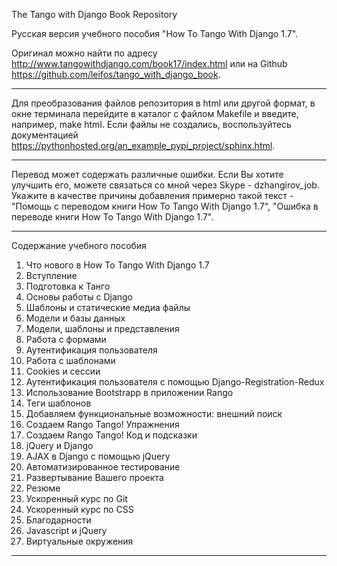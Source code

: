 The Tango with Django Book Repository

Русская версия учебного пособия "How To Tango With Django 1.7".

Оригинал можно найти по адресу http://www.tangowithdjango.com/book17/index.html или на Github https://github.com/leifos/tango_with_django_book.

-------------------------------------------------------------------------------------------------------------------

Для преобразования файлов репозитория в html или другой формат, в окне терминала перейдите в каталог с файлом Makefile и введите, например, make html. Если файлы не создались, воспользуйтесь документацией https://pythonhosted.org/an_example_pypi_project/sphinx.html.

-------------------------------------------------------------------------------------------------------------------

Перевод может содержать различные ошибки. Если Вы хотите улучшить его, можете связаться со мной через Skype - dzhangirov_job. Укажите в качестве причины добавления примерно такой текст - "Помощь с переводом книги How To Tango With Django 1.7", "Ошибка в переводе книги How To Tango With Django 1.7".

-------------------------------------------------------------------------------------------------------------------

Содержание учебного пособия

1. Что нового в How To Tango With Django 1.7
2. Вступление
3. Подготовка к Танго
4. Основы работы с Django
5. Шаблоны и статические медиа файлы
6. Модели и базы данных
7. Модели, шаблоны и представления
8. Работа с формами
9. Аутентификация пользователя
10. Работа с шаблонами
11. Cookies и сессии
12. Аутентификация пользователя с помощью Django-Registration-Redux
13. Использование Bootstrapp в приложении Rango
14. Теги шаблонов
15. Добавляем функциональные возможности: внешний поиск
16. Создаем Rango Tango! Упражнения
17. Создаем Rango Tango! Код и подсказки
18. jQuery и Django
19. AJAX в Django c помощью jQuery
20. Автоматизированное тестирование
21. Развертывание Вашего проекта
22. Резюме
23. Ускоренный курс по Git
24. Ускоренный курс по CSS
25. Благодарности
26. Javascript и jQuery
27. Виртуальные окружения

----------------------------------------------------------------------------------------------------------------------

